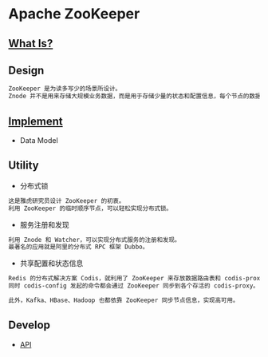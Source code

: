 # Apache ZooKeeper
## [What Is?](WhatIs.md)

## Design
```md
ZooKeeper 是为读多写少的场景所设计。
Znode 并不是用来存储大规模业务数据，而是用于存储少量的状态和配置信息，每个节点的数据最大不能超过 1MB。
```

## [Implement](implement/README.md)
* Data Model

## Utility
* 分布式锁
```md
这是雅虎研究员设计 ZooKeeper 的初衷。
利用 ZooKeeper 的临时顺序节点，可以轻松实现分布式锁。
```
* 服务注册和发现
```md
利用 Znode 和 Watcher，可以实现分布式服务的注册和发现。
最著名的应用就是阿里的分布式 RPC 框架 Dubbo。
```
* 共享配置和状态信息
```md
Redis 的分布式解决方案 Codis，就利用了 ZooKeeper 来存放数据路由表和 codis-proxy 节点的元信息。
同时 codis-config 发起的命令都会通过 ZooKeeper 同步到各个存活的 codis-proxy。

此外，Kafka、HBase、Hadoop 也都依靠 ZooKeeper 同步节点信息，实现高可用。
```

## Develop
* [API](dev/API.md)
